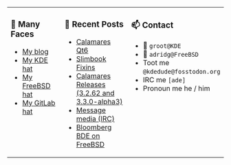 
<table><tr>
  
<td valign="top" width="30%">
  
### 🙋 Many Faces

- [My blog](https://euroquis.nl/bobulate/)
- [My KDE hat](https://invent.kde.org/adridg)
- [My FreeBSD hat](https://wiki.freebsd.org/AdriaanDeGroot)
- [My GitLab hat](https://gitlab.com/adriaandegroot)
</td>

<td valign="top" width="40%">
  
### 💬 Recent Posts

<!-- BLOG-POST-LIST:START -->
- [Calamares Qt6](https://euroquis.nl//kde/2023/09/09/calamares.html)
- [Slimbook Fixins](https://euroquis.nl//kde/2023/09/02/slimbook.html)
- [Calamares Releases &lpar;3.2.62 and 3.3.0-alpha3&rpar;](https://euroquis.nl//kde/2023/08/29/calamares.html)
- [Message media &lpar;IRC&rpar;](https://euroquis.nl//calamares/2023/08/27/irc.html)
- [Bloomberg BDE on FreeBSD](https://euroquis.nl//freebsd/2023/08/17/bloomberg.html)
<!-- BLOG-POST-LIST:END -->
</td>

<td valign="top" width="30%">
  
### 📫 Contact

- 📧 `groot@KDE`
- 📧 `adridg@FreeBSD`
- Toot me `@kdedude@fosstodon.org`
- IRC me `[ade]`
- Pronoun me he / him
</td>

</tr></table>
